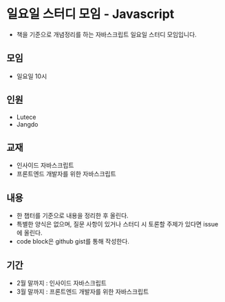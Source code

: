 # 일요일 스터디 모임 - Javascript
- 책을 기준으로 개념정리를 하는 자바스크립트 일요일 스터디 모임입니다.

## 모임
- 일요일 10시

## 인원
- Lutece
- Jangdo

## 교재
- 인사이드 자바스크립트
- 프론트엔드 개발자를 위한 자바스크립트

## 내용
- 한 챕터를 기준으로 내용을 정리한 후 올린다.
- 특별한 양식은 없으며, 질문 사항이 있거나 스터디 시 토론할 주제가 있다면 issue에 올린다.
- code block은 github gist를 통해 작성한다.

## 기간
- 2월 말까지 : 인사이드 자바스크립트
- 3월 말까지 : 프론트엔드 개발자를 위한 자바스크립트
